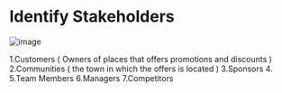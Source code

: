 #  Identify Stakeholders

![image](https://user-images.githubusercontent.com/44178039/129531352-882deb85-5765-4a73-b062-fd4ad8282913.png)


1.Customers ( Owners of places that offers promotions and discounts ) 
2.Communities ( the town in which the offers is located ) 
3.Sponsors
4.
5.Team Members
6.Managers
7.Competitors


